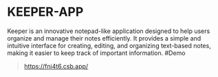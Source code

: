 # KEEPER-APP
Keeper is an innovative notepad-like application designed to help users organize and manage their notes efficiently. It provides a simple and intuitive interface for creating, editing, and organizing text-based notes, making it easier to keep track of important information.
#Demo
>https://fni4t6.csb.app/
